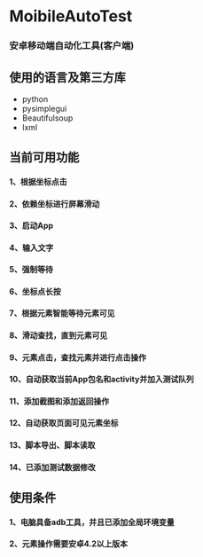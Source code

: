 # MoibileAutoTest
### 安卓移动端自动化工具(客户端)

## 使用的语言及第三方库
- python
- pysimplegui
- Beautifulsoup
- lxml

## 当前可用功能
#### 1、根据坐标点击
#### 2、依赖坐标进行屏幕滑动
#### 3、启动App
#### 4、输入文字
#### 5、强制等待
#### 6、坐标点长按
#### 7、根据元素智能等待元素可见
#### 8、滑动查找，直到元素可见
#### 9、元素点击，查找元素并进行点击操作
#### 10、自动获取当前App包名和activity并加入测试队列
#### 11、添加截图和添加返回操作
#### 12、自动获取页面可见元素坐标
#### 13、脚本导出、脚本读取
#### 14、已添加测试数据修改

## 使用条件
#### 1、电脑具备adb工具，并且已添加全局环境变量
#### 2、元素操作需要安卓4.2以上版本
